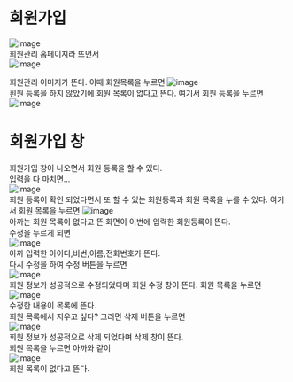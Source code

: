 # 회원가입
![image](https://user-images.githubusercontent.com/109999600/181663814-774b9c33-c803-4c50-9c81-ec161b484123.png)
<br>회원관리 홉페이지라 뜨면서<br>
![image](https://user-images.githubusercontent.com/109999600/181663873-a05998ae-c02d-4809-87af-f51da7f5d774.png)

회원관리 이미지가 뜬다.
이때 회원목록을 누르면
![image](https://user-images.githubusercontent.com/109999600/181664051-d0cd984b-68b3-44fa-988d-1e316aa8c835.png)
<br>
횐원 등록을 하지 않았기에 회원 목록이 없다고 뜬다.
여기서 회원 등록을 누르면<br> 
![image](https://user-images.githubusercontent.com/109999600/181664306-3905fb1f-d8ad-4707-867b-44fdffd86548.png)
<br>
# 회원가입 창
회원가입 창이 나오면서 회원 등록을 할 수 있다.<br>
입력을 다 마치면...<br>
![image](https://user-images.githubusercontent.com/109999600/181664709-5cb32fc9-5f4f-4afe-8092-a4ac6ec9305d.png)<br>
회원 등록이 확인 되었다면서 또 할 수 있는 회원등록과 회원 목록을 누를 수 있다.
여기서 회원 목록을 누르면
![image](https://user-images.githubusercontent.com/109999600/181664943-dae8936a-d4a7-49c2-bedd-d2b8bf82842f.png)
<br>
아까는 회원 목록이 없다고 뜬 화면이 이번에 입력한 회원등록이 뜬다.<br>
수정을 누르게 되면<br>
![image](https://user-images.githubusercontent.com/109999600/181665252-9866f76f-3f5c-4397-aea7-2bacecc844b9.png)<br>
아까 입력한 아이디,비번,이름,전화번호가 뜬다.<br>
다시 수정을 하여 수정 버튼을 누르면<br>
![image](https://user-images.githubusercontent.com/109999600/181665518-939939a5-9621-4460-89ce-bf26de47220f.png)<br>
회원 정보가 성공적으로 수정되었다며 회원 수정 창이 뜬다.
회원 목록을 누르면<br>
![image](https://user-images.githubusercontent.com/109999600/181665647-e4f5d2fe-3314-417e-a85d-d04999ebb7de.png)<br>
수정한 내용이 목록에 뜬다.<br>
회원 목록에서 지우고 싶다? 그러면 삭제 버튼을 누르면<br>
![image](https://user-images.githubusercontent.com/109999600/181665844-77ff3d73-a8ea-4d23-90ec-ede8cbb9af05.png)<br>
회원 정보가 성공적으로 삭제 되었다며 삭제 창이 뜬다.<br>
회원 목록을 누르면 아까와 같이 <br>
![image](https://user-images.githubusercontent.com/109999600/181665935-f884fd44-e01d-44a1-b735-bfc8dae180da.png)<br>
회원 목록이 없다고 뜬다.

